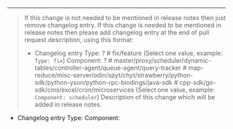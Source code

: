 

---
> If this change is not needed to be mentioned in release notes then just remove changelog entry.
> If this change is needed to be mentioned in release notes then please add changelog entry at the end of pull request description, using this format:
>
> * Changelog entry
> Type: ?       # fix/feature (Select one value, example: `Type: fix`)
> Component: ?  # master/proxy/scheduler/dynamic-tables/controller-agent/queue-agent/query-tracker
>               # map-reduce/misc-server/odin/spyt/chyt/strawberry/python-sdk/python-yson/python-rpc-bindings/java-sdk
>               # cpp-sdk/go-sdk/cms/excel/cron/microservices (Select one value, example: `Component: scheduler`)
> Description of this change which will be added in release notes.

* Changelog entry
Type:
Component:

<Your description.>

